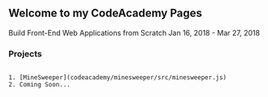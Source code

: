 ## Welcome to my CodeAcademy Pages
Build Front-End Web Applications from Scratch Jan 16, 2018 - Mar 27, 2018

### Projects


```

1. [MineSweeper](codeacademy/minesweeper/src/minesweeper.js)
2. Coming Soon...


